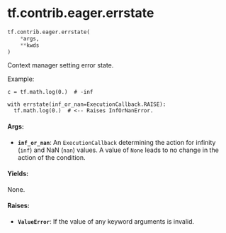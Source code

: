 <div itemscope itemtype="http://developers.google.com/ReferenceObject">
<meta itemprop="name" content="tf.contrib.eager.errstate" />
<meta itemprop="path" content="Stable" />
</div>

# tf.contrib.eager.errstate

``` python
tf.contrib.eager.errstate(
    *args,
    **kwds
)
```

Context manager setting error state.

Example:
```
c = tf.math.log(0.)  # -inf

with errstate(inf_or_nan=ExecutionCallback.RAISE):
  tf.math.log(0.)  # <-- Raises InfOrNanError.
```

#### Args:

* <b>`inf_or_nan`</b>: An `ExecutionCallback` determining the action for infinity
    (`inf`) and NaN (`nan`) values. A value of `None` leads to no change in
    the action of the condition.


#### Yields:

None.


#### Raises:

* <b>`ValueError`</b>: If the value of any keyword arguments is invalid.